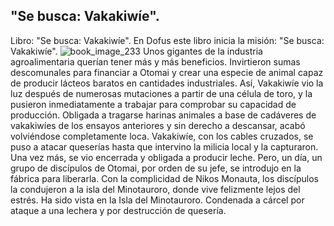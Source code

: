 ## "Se busca: Vakakiwíe".
Libro: "Se busca: Vakakiwíe".
En Dofus este libro inicia la misión: "Se busca: Vakakiwíe".
![book_image_233](https://media.discordapp.net/attachments/1105643336989159555/1105648084647694418/233.jpg)
Unos gigantes de la industria agroalimentaria querían tener más y más beneficios. Invirtieron sumas descomunales para financiar a Otomai y crear una especie de animal capaz de producir lácteos baratos en cantidades industriales.
Así, Vakakiwíe vio la luz después de numerosas mutaciones a partir de una célula de toro, y la pusieron inmediatamente a trabajar para comprobar su capacidad de producción. Obligada a tragarse harinas animales a base de cadáveres de vakakiwíes de los ensayos anteriores y sin derecho a descansar, acabó volviéndose completamente loca.
Vakakiwíe, con los cables cruzados, se puso a atacar queserías hasta que intervino la milicia local y la capturaron. Una vez más, se vio encerrada y obligada a producir leche.
Pero, un día, un grupo de discípulos de Otomai, por orden de su jefe, se introdujo en la fábrica para liberarla. Con la complicidad de Nikos Monauta, los discípulos la condujeron a la isla del Minotauroro, donde vive felizmente lejos del estrés.
Ha sido vista en la Isla del Minotauroro.
Condenada a cárcel por ataque a una lechera y por destrucción de quesería.